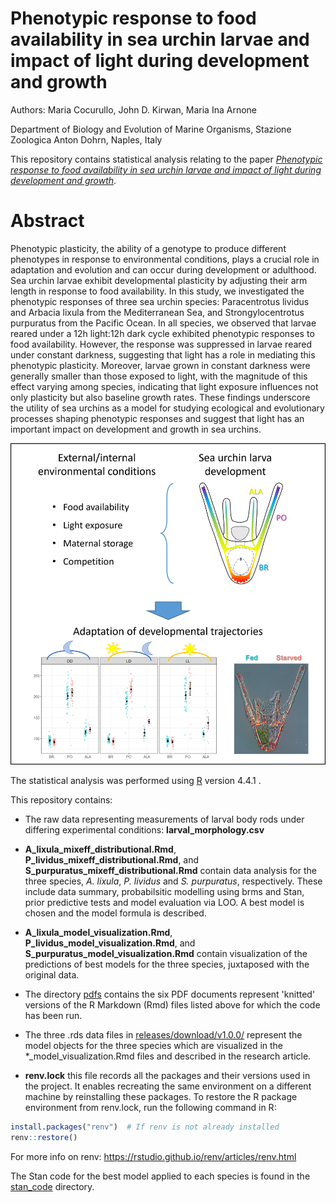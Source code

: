 # Phenotypic response to food availability in sea urchin larvae and impact of light during development and growth

Authors: Maria Cocurullo, John D. Kirwan, Maria Ina Arnone
 
Department of Biology and Evolution of Marine Organisms, Stazione Zoologica Anton Dohrn, Naples, Italy

This repository contains statistical analysis relating to the paper [*Phenotypic response to food availability in sea urchin larvae and impact of light during development and growth*](https://www.frontiersin.org/journals/ecology-and-evolution/articles/10.3389/fevo.2025.1548208/). 

# Abstract

Phenotypic plasticity, the ability of a genotype to produce different phenotypes in response to environmental conditions, plays a crucial role in adaptation and evolution and can occur during development or adulthood. Sea urchin larvae exhibit developmental plasticity by adjusting their arm length in response to food availability. In this study, we investigated the phenotypic responses of three sea urchin species: Paracentrotus lividus and Arbacia lixula from the Mediterranean Sea, and Strongylocentrotus purpuratus from the Pacific Ocean.  In all species, we observed that larvae reared under a 12h light:12h dark cycle exhibited phenotypic responses to food availability. However, the response was suppressed in larvae reared under constant darkness, suggesting that light has a role in mediating this phenotypic plasticity. Moreover, larvae grown in constant darkness were generally smaller than those exposed to light, with the magnitude of this effect varying among species, indicating that light exposure influences not only plasticity but also baseline growth rates. These findings underscore the utility of sea urchins as a model for studying ecological and evolutionary processes shaping phenotypic responses and suggest that light has an important impact on development and growth in sea urchins.

![](img/Grap_abstract.png)

The statistical analysis was performed using [R](https://cran.r-project.org/) version 4.4.1 .

This repository contains:

- The raw data representing measurements of larval body rods under differing experimental conditions: **larval_morphology.csv**

- **A_lixula_mixeff_distributional.Rmd**, **P_lividus_mixeff_distributional.Rmd**, and  **S_purpuratus_mixeff_distributional.Rmd** contain data analysis for the three species, *A. lixula*, *P. lividus* and *S. purpuratus*, respectively. These include data summary, probabilsitic modelling using brms and Stan, prior predictive tests and model evaluation via LOO. A best model is chosen and the model formula is described.  

- **A_lixula_model_visualization.Rmd**, **P_lividus_model_visualization.Rmd**, and **S_purpuratus_model_visualization.Rmd** contain visualization of the predictions of best models for the three species, juxtaposed with the original data.  

- The directory [pdfs](pdfs/) contains the six PDF documents represent 'knitted' versions of the R Markdown (Rmd) files listed above for which the code has been run.

- The three .rds data files in [releases/download/v1.0.0/](releases/download/v1.0.0/) represent the model objects for the three species which are visualized in the *_model_visualization.Rmd files and described in the research article. 
  
- **renv.lock** this file records all the packages and their versions used in the project. It enables recreating the same environment on a different machine by reinstalling these packages. To restore the R package environment from renv.lock, run the following command in R:
```r
install.packages("renv")  # If renv is not already installed
renv::restore()
```
For more info on renv: https://rstudio.github.io/renv/articles/renv.html

The Stan code for the best model applied to each species is found in the [stan_code](/stan_code/) directory.
